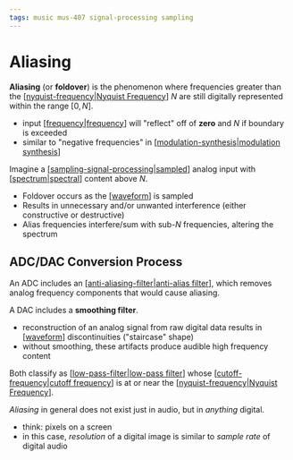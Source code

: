 ```yaml
---
tags: music mus-407 signal-processing sampling
---
```


# Aliasing

**Aliasing** (or **foldover**) is the phenomenon where frequencies greater than the [[nyquist-frequency|Nyquist Frequency]] $N$ are still digitally represented within the range $[0, N]$.

- input [[frequency|frequency]] will "reflect" off of **zero** and $N$ if boundary is exceeded
- similar to "negative frequencies" in [[modulation-synthesis|modulation synthesis]]

Imagine a [[sampling-signal-processing|sampled]] analog input with [[spectrum|spectral]] content above $N$.

- Foldover occurs as the [[waveform]] is sampled
- Results in unnecessary and/or unwanted interference (either constructive or destructive)
- Alias frequencies interfere/sum with sub-$N$ frequencies, altering the spectrum

## ADC/DAC Conversion Process

An ADC includes an [[anti-aliasing-filter|anti-alias filter]], which removes analog frequency components that would cause aliasing.

A DAC includes a **smoothing filter**.

- reconstruction of an analog signal from raw digital data results in [[waveform]] discontinuities ("staircase" shape)
- without smoothing, these artifacts produce audible high frequency content

Both classify as [[low-pass-filter|low-pass filter]] whose [[cutoff-frequency|cutoff frequency]] is at or near the [[nyquist-frequency|Nyquist Frequency]].

_Aliasing_ in general does not exist just in audio, but in _anything_ digital.

- think: pixels on a screen
- in this case, _resolution_ of a digital image is similar to _sample rate_ of digital audio

[//begin]: # "Autogenerated link references for markdown compatibility"
[nyquist-frequency|Nyquist Frequency]: nyquist-frequency "Nyquist Frequency"
[frequency|frequency]: frequency "Frequency"
[modulation-synthesis|modulation synthesis]: modulation-synthesis "Modulation Synthesis"
[sampling-signal-processing|sampled]: sampling-signal-processing "Sampling (Signal Processing)"
[spectrum|spectral]: spectrum "Spectrum"
[waveform]: waveform "Waveform"
[anti-aliasing-filter|anti-alias filter]: anti-aliasing-filter "Anti-aliasing filter"
[low-pass-filter|low-pass filter]: low-pass-filter "Low pass filter"
[cutoff-frequency|cutoff frequency]: cutoff-frequency "Cutoff frequency"
[//end]: # "Autogenerated link references"
